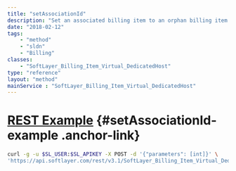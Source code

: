 ```yaml
---
title: "setAssociationId"
description: "Set an associated billing item to an orphan billing item. Associations allow you to tie an 'orphaned' billing item, any non-server billing item that doesn't have a parent item such as secondary IP subnets or StorageLayer accounts, to a server billing item. You may only set an association for an orphan to a server. You cannot associate a server to an orphan if the either the server or orphan billing items have a cancellation date set. "
date: "2018-02-12"
tags:
    - "method"
    - "sldn"
    - "Billing"
classes:
    - "SoftLayer_Billing_Item_Virtual_DedicatedHost"
type: "reference"
layout: "method"
mainService : "SoftLayer_Billing_Item_Virtual_DedicatedHost"
---
```


# [REST Example](#setAssociationId-example) <a href="/article/rest/"><i class="fas fa-question"></i></a> {#setAssociationId-example .anchor-link} 
```bash
curl -g -u $SL_USER:$SL_APIKEY -X POST -d '{"parameters": [int]}' \
'https://api.softlayer.com/rest/v3.1/SoftLayer_Billing_Item_Virtual_DedicatedHost/{SoftLayer_Billing_Item_Virtual_DedicatedHostID}/setAssociationId'
```
